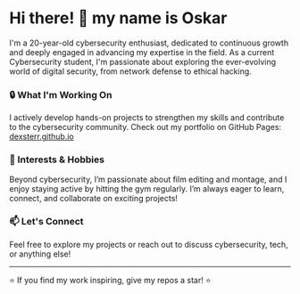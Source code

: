 # Hi there! 👋 my name is Oskar 

I'm a 20-year-old cybersecurity enthusiast, dedicated to continuous growth and deeply engaged in advancing my expertise in the field. As a current Cybersecurity student, I'm passionate about exploring the ever-evolving world of digital security, from network defense to ethical hacking.

### 🔒 What I'm Working On
I actively develop hands-on projects to strengthen my skills and contribute to the cybersecurity community. Check out my portfolio on GitHub Pages: [dexsterr.github.io]([https://dexsterr.github.io](https://dexsterr.github.io/portfolio))


### 🌟 Interests & Hobbies
Beyond cybersecurity, I’m passionate about film editing and montage, and I enjoy staying active by hitting the gym regularly. I’m always eager to learn, connect, and collaborate on exciting projects!

### 📫 Let's Connect
Feel free to explore my projects or reach out to discuss cybersecurity, tech, or anything else!

---

⭐ If you find my work inspiring, give my repos a star! ⭐
